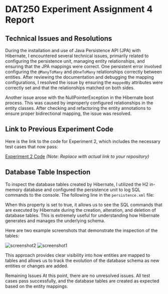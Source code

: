 # DAT250 Experiment Assignment 4 Report

## Technical Issues and Resolutions

During the installation and use of Java Persistence API (JPA) with Hibernate, I encountered several technical issues, primarily related to configuring the persistence unit, managing entity relationships, and ensuring that the JPA mappings were correct. One persistent error involved configuring the `@ManyToMany` and `@OneToMany` relationships correctly between entities. After reviewing the documentation and debugging the mapping configurations, I resolved the issue by ensuring the `mappedBy` attributes were correctly set and that the relationships matched on both sides.

Another issue arose with the NullPointerException in the Hibernate boot process. This was caused by improperly configured relationships in the entity classes. After checking and refactoring the entity annotations to ensure proper bidirectional mapping, the issue was resolved.

## Link to Previous Experiment Code

Here is the link to the code for Experiment 2, which includes the necessary test cases that now pass:

[Experiment 2 Code](#) *(Note: Replace with actual link to your repository)*

## Database Table Inspection

To inspect the database tables created by Hibernate, I utilized the H2 in-memory database and configured the persistence unit to log SQL commands to the console. The following line in the `persistence.xml` file:
<property name="hibernate.show_sql" value="true"/>

When this property is set to true, it allows us to see the SQL commands that are executed by Hibernate during the creation, alteration, and deletion of database tables. This is extremely useful for understanding how Hibernate generates and manages the underlying schema.

Here are two example screenshots that demonstrate the inspection of the tables:


![screenshot2](https://github.com/user-attachments/assets/140899af-54b5-48da-84e4-aac176a81262)
![screenshot1](https://github.com/user-attachments/assets/c2cb6cc9-7e06-43ba-9513-1bedc6cb9366)


This approach provides clear visibility into how entities are mapped to tables and allows us to track the evolution of the database schema as new entities or changes are added.

Remaining Issues
At this point, there are no unresolved issues. All test cases pass successfully, and the database tables are created as expected based on the entity mappings.
